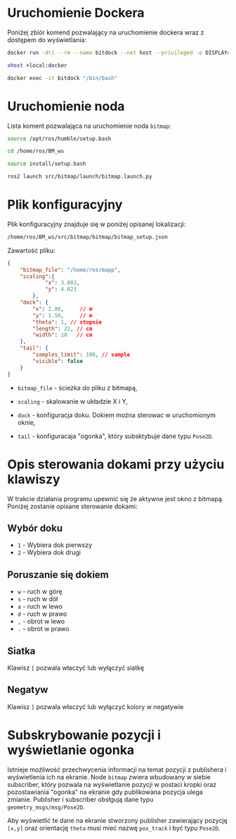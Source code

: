 # Uruchomienie Dockera
Poniżej zbiór komend pozwalający na uruchomienie dockera wraz z dostępem do wyświetlania:
``` bash
docker run -dti --rm --name bitdock --net host --privileged -e DISPLAY=$DISPLAY -e XAUTHORITY=/tmp/.docker.xauth -v "/dev:/dev" -v "/tmp/.X11-unix:/tmp/.X11-unix" -v "/home/student/bitmap_ros/BM_HOME:/home/ros" bitmapros2
```
``` bash
xhost +local:docker
```
```bash
docker exec -it bitdock "/bin/bash"
```
# Uruchomienie noda
Lista koment pozwalająca na uruchomienie noda `bitmap`:
```bash
source /opt/ros/humble/setup.bash 
```
```bash
cd /home/ros/BM_ws
```
```bash
source install/setup.bash
```
```bash
ros2 launch src/bitmap/launch/bitmap.launch.py 
```

# Plik konfiguracyjny 
Plik konfiguracyjny znajduje się w poniżej opisanej lokalizacji: 
```bash
/home/ros/BM_ws/src/bitmap/bitmap/bitmap_setup.json
``` 
Zawartość pliku:
```json
{
    "bitmap_file": "/home/ros/mapp",
    "scaling":{
            "x": 3.883, 
            "y": 4.023
        },
    "dock": {
        "x": 2.00,     // m
        "y": 1.50,     // m
        "theta": 1, // stopnie
        "length": 22, // cm
        "width": 18   // cm
    },
    "tail": {
        "samples_limit": 100, // sample
        "visible": false
    }
}

``` 
* `bitmap_file` - ścieżka do pliku z bitmapą,

* `scaling` - skalowanie w układzie X i Y,

* `dock` - konfiguracja doku. Dokiem można sterowac w uruchomionym oknie,

* `tail` - konfiguracaja "ogonka", który subsktybuje dane typu `Pose2D`.

# Opis sterowania dokami przy użyciu klawiszy
W trakcie działania programu upewnić się że aktywne jest okno z bitmapą. Poniżej zostanie opisane sterowanie dokami:
## Wybór doku
* `1` - Wybiera dok pierwszy
* `2` - Wybiera dok drugi
## Poruszanie się dokiem
* `w` - ruch w górę
* `s` - ruch w dół
* `a` - ruch w lewo
* `d` - ruch w prawo
* `,` - obrot w lewo
* `.` - obrot w prawo
## Siatka
Klawisz `[` pozwala właczyć lub wyłączyć siatkę 
## Negatyw
Klawisz `]` pozwala właczyć lub wyłączyć kolory w negatywie

# Subskrybowanie pozycji i wyświetlanie ogonka
Istnieje możliwość przechwycenia informacji na temat pozycji z publishera i wyświetlenia ich na ekranie. Node `bitmap` zwiera wbudowany w siebie subscriber, który pozwala na wyświetlanie pozycji w postaci kropki oraz pozostawiania "ogonka" na ekranie gdy publikowana pozycja ulega zmianie. Publisher i subscriber obsłgują dane typu `geometry_msgs/msg/Pose2D`. 

Aby wyświetlić te dane na ekranie stworzony publisher zawierający pozycję `[x,y]` oraz orientację `theta` musi mieć nazwę `pos_track` i być typu `Pose2D`.
